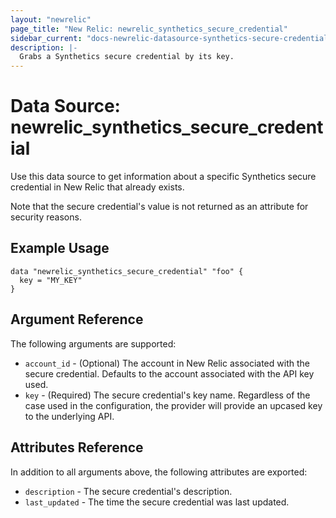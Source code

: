 ```yaml
---
layout: "newrelic"
page_title: "New Relic: newrelic_synthetics_secure_credential"
sidebar_current: "docs-newrelic-datasource-synthetics-secure-credential"
description: |-
  Grabs a Synthetics secure credential by its key.
---
```


# Data Source: newrelic\_synthetics\_secure\_credential

Use this data source to get information about a specific Synthetics secure credential in New Relic that already exists.

Note that the secure credential's value is not returned as an attribute for security reasons.

## Example Usage

```hcl
data "newrelic_synthetics_secure_credential" "foo" {
  key = "MY_KEY"
}
```

## Argument Reference

The following arguments are supported:

  * `account_id` - (Optional) The account in New Relic associated with the secure credential. Defaults to the account associated with the API key used.
  * `key` - (Required) The secure credential's key name.  Regardless of the case used in the configuration, the provider will provide an upcased key to the underlying API.

## Attributes Reference

In addition to all arguments above, the following attributes are exported:

  * `description` - The secure credential's description.
  * `last_updated` - The time the secure credential was last updated.